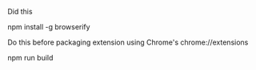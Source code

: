 Did this

  npm install -g browserify


Do this before packaging extension using Chrome's chrome://extensions

  npm run build
